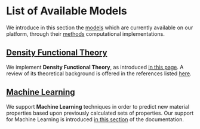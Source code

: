 # List of Available Models

We introduce in this section the [models](../models/overview.md) which are currently available on our platform, through their [methods](../methods/overview.md) computational implementations.

## [Density Functional Theory](dft/overview.md)

We implement **Density Functional Theory**, as introduced [in this page](dft/overview.md). A review of its theoretical background is offered in the references listed [here](dft/references.md).

## [Machine Learning](machine-learning/overview.md)

We support **Machine Learning** techniques in order to predict new material properties based upon previously calculated sets of properties. Our support for Machine Learning is introduced [in this section](machine-learning/overview.md) of the documentation.
